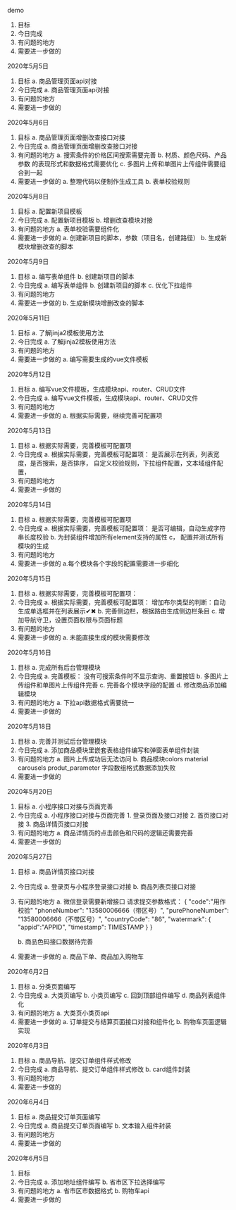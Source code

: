demo
1. 目标
2. 今日完成
3. 有问题的地方
4. 需要进一步做的


2020年5月5日
1. 目标
    a. 商品管理页面api对接
2. 今日完成
    a. 商品管理页面api对接
3. 有问题的地方
4. 需要进一步做的

2020年5月6日
1. 目标
    a. 商品管理页面增删改查接口对接
2. 今日完成
    a. 商品管理页面增删改查接口对接
3. 有问题的地方
    a. 搜索条件的价格区间搜索需要完善
    b. 材质、颜色尺码、产品参数 的表现形式和数据格式需要优化
    c. 多图片上传和单图片上传组件需要组合到一起
4. 需要进一步做的
    a. 整理代码以便制作生成工具
    b. 表单校验规则

2020年5月8日
1. 目标
    a. 配置新项目模板
2. 今日完成
    a. 配置新项目模板
    b. 增删改查模块对接
3. 有问题的地方
    a. 表单校验需要组件化
4. 需要进一步做的
    a. 创建新项目的脚本，参数（项目名，创建路径）
    b. 生成新模块增删改查的脚本

2020年5月9日
1. 目标
    a. 编写表单组件
    b. 创建新项目的脚本
2. 今日完成
    a. 编写表单组件
    b. 创建新项目的脚本
    c. 优化下拉组件
3. 有问题的地方
4. 需要进一步做的
    b. 生成新模块增删改查的脚本


2020年5月11日
1. 目标
    a. 了解jinja2模板使用方法
2. 今日完成
    a. 了解jinja2模板使用方法
3. 有问题的地方
4. 需要进一步做的
    a. 编写需要生成的vue文件模板

2020年5月12日
1. 目标
    a. 编写vue文件模板，生成模块api、router、CRUD文件
2. 今日完成
    a. 编写vue文件模板，生成模块api、router、CRUD文件
3. 有问题的地方
4. 需要进一步做的
    a. 根据实际需要，继续完善可配置项

2020年5月13日
1. 目标
    a. 根据实际需要，完善模板可配置项
2. 今日完成
    a. 根据实际需要，完善模板可配置项：
        是否展示在列表，列表宽度，是否搜索，是否排序，
        自定义校验规则，下拉组件配置，文本域组件配置，
3. 有问题的地方
4. 需要进一步做的


2020年5月14日
1. 目标
    a. 根据实际需要，完善模板可配置项
2. 今日完成
    a. 根据实际需要，完善模板可配置项：
        是否可编辑，自动生成字符串长度校验
    b. 为封装组件增加所有element支持的属性
    c， 配置并测试所有模块的生成
3. 有问题的地方
4. 需要进一步做的
    a.每个模块各个字段的配置需要进一步细化

2020年5月15日
1. 目标
    a. 根据实际需要，完善模板可配置项：
2. 今日完成
    a. 根据实际需要，完善模板可配置项：
            增加布尔类型的判断：自动生成单选框并在列表展示✔✖
    b. 完善侧边栏，根据路由生成侧边栏条目
    c. 增加导航守卫，设置页面权限与页面标题
3. 有问题的地方
4. 需要进一步做的
    a. 未能直接生成的模块需要修改

2020年5月16日
1. 目标
    a. 完成所有后台管理模块
2. 今日完成
    a. 完善模板：
            没有可搜索条件时不显示查询、重置按钮
    b. 多图片上传组件和单图片上传组件完善
    c. 完善各个模块字段的配置
    d. 修改商品添加编辑模块
3. 有问题的地方
    a. 下拉api数据格式需要统一
4. 需要进一步做的

2020年5月18日
1. 目标
    a. 完善并测试后台管理模块
2. 今日完成
    a. 添加商品模块里嵌套表格组件编写和弹窗表单组件封装
3. 有问题的地方
    a. 图片上传成功后无法访问
    b. 商品模块colors  material carousels  produt_parameter 字段数组格式数据添加失败
4. 需要进一步做的

2020年5月20日
1. 目标
    a. 小程序接口对接与页面完善
2. 今日完成
    a. 小程序接口对接与页面完善
        1. 登录页面及接口对接
        2. 首页接口对接
        3. 商品详情页接口对接
3. 有问题的地方
    a. 商品详情页的点击颜色和尺码的逻辑还需要完善
4. 需要进一步做的

2020年5月27日
1. 目标
    a. 商品详情页接口对接
2. 今日完成
    a. 登录页与小程序登录接口对接
    b. 商品列表页接口对接
3. 有问题的地方
    a. 微信登录需要新增接口
    请求提交参数格式：
{
    "code":"用作校验"
    "phoneNumber": "13580006666（带区号）",
    "purePhoneNumber": "13580006666（不带区号）",
    "countryCode": "86",
    "watermark":
    {
        "appid":"APPID",
        "timestamp": TIMESTAMP
    }
}

    b. 商品色码接口数据待完善
4. 需要进一步做的
    a. 商品下单、商品加入购物车

2020年6月2日
1. 目标
    a. 分类页面编写
2. 今日完成
    a. 大类页编写
    b. 小类页编写
    c. 回到顶部组件编写
    d. 商品列表组件化
3. 有问题的地方
     a. 大类页小类页api
4. 需要进一步做的
    a. 订单提交与结算页面接口对接和组件化
    b. 购物车页面逻辑实现


2020年6月3日
1. 目标
    a. 商品导航、提交订单组件样式修改
2. 今日完成
    a. 商品导航、提交订单组件样式修改
    b. card组件封装
3. 有问题的地方
4. 需要进一步做的

2020年6月4日
1. 目标
    a. 商品提交订单页面编写
2. 今日完成
    a. 商品提交订单页面编写
    b. 文本输入组件封装
3. 有问题的地方
4. 需要进一步做的

2020年6月5日
1. 目标
2. 今日完成
    a. 添加地址组件编写
    b. 省市区下拉选择编写
3. 有问题的地方
    a. 省市区市数据格式
    b. 购物车api
4. 需要进一步做的

